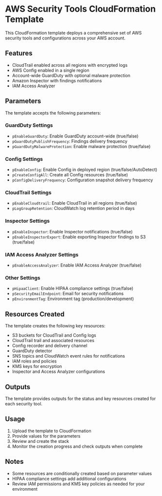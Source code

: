 #  AWS Security Tools CloudFormation Template

This CloudFormation template deploys a comprehensive set of AWS security tools and configurations across your AWS account.

## Features

- CloudTrail enabled across all regions with encrypted logs
- AWS Config enabled in a single region 
- Account-wide GuardDuty with optional malware protection
- Amazon Inspector with findings notifications
- IAM Access Analyzer

## Parameters

The template accepts the following parameters:

### GuardDuty Settings
- `pEnableGuardDuty`: Enable GuardDuty account-wide (true/false)
- `pGuardDutyPublishFrequency`: Findings delivery frequency 
- `pGuardDutyMalwareProtection`: Enable malware protection (true/false)

### Config Settings  
- `pEnableConfig`: Enable Config in deployed region (true/false/AutoDetect)
- `pCreateConfigAll`: Create all Config resources (true/false)
- `pConfigDeliveryFrequency`: Configuration snapshot delivery frequency

### CloudTrail Settings
- `pEnableCloudtrail`: Enable CloudTrail in all regions (true/false) 
- `pLogGroupRetention`: CloudWatch log retention period in days

### Inspector Settings
- `pEnableInspector`: Enable Inspector notifications (true/false)
- `pEnableInspectorExport`: Enable exporting Inspector findings to S3 (true/false)

### IAM Access Analyzer Settings  
- `pEnableAccessAnalyzer`: Enable IAM Access Analyzer (true/false)

### Other Settings
- `pHipaaClient`: Enable HIPAA compliance settings (true/false)
- `pSecurityEmailEndpoint`: Email for security notifications
- `pEnvironmentTag`: Environment tag (production/development)

## Resources Created

The template creates the following key resources:

- S3 buckets for CloudTrail and Config logs
- CloudTrail trail and associated resources
- Config recorder and delivery channel 
- GuardDuty detector
- SNS topics and CloudWatch event rules for notifications
- IAM roles and policies
- KMS keys for encryption
- Inspector and Access Analyzer configurations

## Outputs

The template provides outputs for the status and key resources created for each security tool.

## Usage

1. Upload the template to CloudFormation
2. Provide values for the parameters  
3. Review and create the stack
4. Monitor the creation progress and check outputs when complete

## Notes

- Some resources are conditionally created based on parameter values
- HIPAA compliance settings add additional configurations
- Review IAM permissions and KMS key policies as needed for your environment
